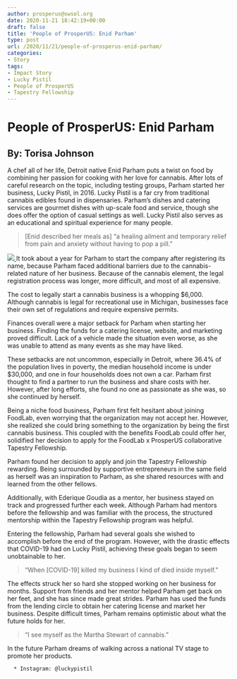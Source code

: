 ```yaml
---
author: prosperus@swsol.org
date: 2020-11-21 18:42:19+00:00
draft: false
title: 'People of ProsperUS: Enid Parham'
type: post
url: /2020/11/21/people-of-prosperus-enid-parham/
categories:
- Story
tags:
- Impact Story
- Lucky Pistil
- People of ProsperUS
- Tapestry Fellowship
---
```


# People of ProsperUS: Enid Parham




## By: Torisa Johnson


A chef all of her life, Detroit native Enid Parham puts a twist on food by combining her passion for cooking with her love for cannabis. After lots of careful research on the topic, including testing groups, Parham started her business, Lucky Pistil, in 2016. Lucky Pistil is a far cry from traditional cannabis edibles found in dispensaries. Parham’s dishes and catering services are gourmet dishes with up-scale food and service, though she does offer the option of casual settings as well. Lucky Pistil also serves as an educational and spiritual experience for many people. 


<blockquote>[Enid described her meals as] “a healing ailment and temporary relief from pain and anxiety without having to pop a pill.”</blockquote>


[![](http://localhost:1313/wp-content/uploads/2020/11/lucky-pistil.jpg)
](http://localhost:1313/wp-content/uploads/2020/11/lucky-pistil.jpg)It took about a year for Parham to start the company after registering its name, because Parham faced additional barriers due to the cannabis-related nature of her business. Because of the cannabis element, the legal registration process was longer, more difficult, and most of all expensive. 

The cost to legally start a cannabis business is a whopping $6,000. Although cannabis is legal for recreational use in Michigan, businesses face their own set of regulations and require expensive permits. 

Finances overall were a major setback for Parham when starting her business. Finding the funds for a catering license, website, and marketing proved difficult. Lack of a vehicle made the situation even worse, as she was unable to attend as many events as she may have liked.

These setbacks are not uncommon, especially in Detroit, where 36.4% of the population lives in poverty, the median household income is under $30,000, and one in four households does not own a car. Parham first thought to find a partner to run the business and share costs with her. However, after long efforts, she found no one as passionate as she was, so she continued by herself.

Being a niche food business, Parham first felt hesitant about joining FoodLab, even worrying that the organization may not accept her. However, she realized she could bring something to the organization by being the first cannabis business. This coupled with the benefits FoodLab could offer her, solidified her decision to apply for the FoodLab x ProsperUS collaborative Tapestry Fellowship.

Parham found her decision to apply and join the Tapestry Fellowship rewarding. Being surrounded by supportive entrepreneurs in the same field as herself was an inspiration to Parham, as she shared resources with and learned from the other fellows. 

Additionally, with Ederique Goudia as a mentor, her business stayed on track and progressed further each week. Although Parham had mentors before the fellowship and was familiar with the process, the structured mentorship within the Tapestry Fellowship program was helpful.

Entering the fellowship, Parham had several goals she wished to accomplish before the end of the program. However, with the drastic effects that COVID-19 had on Lucky Pistil, achieving these goals began to seem unobtainable to her. 


<blockquote>“When [COVID-19] killed my business I kind of died inside myself.” </blockquote>


The effects struck her so hard she stopped working on her business for months. Support from friends and her mentor helped Parham get back on her feet, and she has since made great strides. Parham has used the funds from the lending circle to obtain her catering license and market her business. Despite difficult times, Parham remains optimistic about what the future holds for her. 


<blockquote>“I see myself as the Martha Stewart of cannabis.” </blockquote>


In the future Parham dreams of walking across a national TV stage to promote her products. 



 	  * Instagram: @luckypistil

